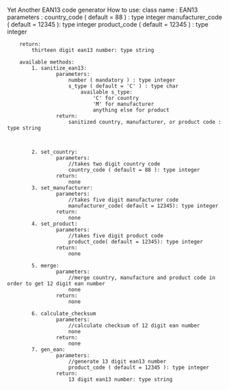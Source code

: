 Yet Another EAN13 code generator
    How to use:
        class name :
            EAN13
        parameters :
            country_code ( default = 88 ) : type integer
            manufacturer_code ( default = 12345 ): type integer
            product_code ( default = 12345 ) : type integer

        return:
            thirteen digit ean13 number: type string

        available methods:
            1. sanitize_ean13:
                    parameters:
                        number ( mandatory ) : type integer
                        s_type ( default = 'C' ) : type char
                            available s_type:
                                'C' for country
                                'M' for manufacturer
                                anything else for product
                    return:
                        sanitized country, manufacturer, or product code : type string



            2. set_country:
                    parameters:
                        //takes two digit country code
                        country_code ( default = 88 ): type integer
                    return:
                        none
            3. set_manufacturer:
                    parameters:
                        //takes five digit manufacturer code
                        manufacturer_code( default = 12345): type integer
                    return:
                        none
            4. set_product:
                    parameters:
                        //takes five digit product code
                        product_code( default = 12345): type integer
                    return:
                        none

            5. merge:
                    parameters:
                        //merge country, manufacture and product code in order to get 12 digit ean number
                        none
                    return:
                        none

            6. calculate_checksum
                    parameters:
                        //calculate checksum of 12 digit ean number
                        none
                    return:
                        none
            7. gen_ean:
                    parameters:
                        //generate 13 digit ean13 number
                        product_code ( default = 12345 ): type integer
                    return:
                        13 digit ean13 number: type string